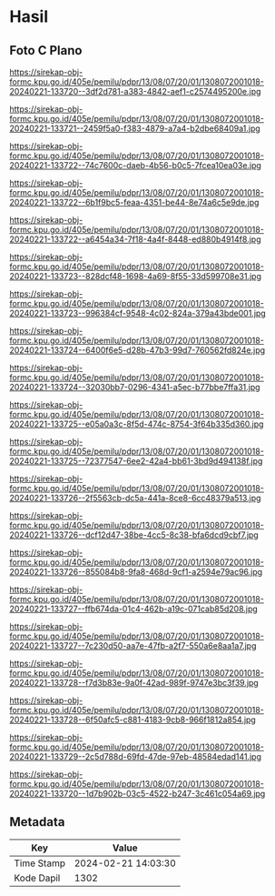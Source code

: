 # Hasil

## Foto C Plano

https://sirekap-obj-formc.kpu.go.id/405e/pemilu/pdpr/13/08/07/20/01/1308072001018-20240221-133720--3df2d781-a383-4842-aef1-c2574495200e.jpg

https://sirekap-obj-formc.kpu.go.id/405e/pemilu/pdpr/13/08/07/20/01/1308072001018-20240221-133721--2459f5a0-f383-4879-a7a4-b2dbe68409a1.jpg

https://sirekap-obj-formc.kpu.go.id/405e/pemilu/pdpr/13/08/07/20/01/1308072001018-20240221-133722--74c7600c-daeb-4b56-b0c5-7fcea10ea03e.jpg

https://sirekap-obj-formc.kpu.go.id/405e/pemilu/pdpr/13/08/07/20/01/1308072001018-20240221-133722--6b1f9bc5-feaa-4351-be44-8e74a6c5e9de.jpg

https://sirekap-obj-formc.kpu.go.id/405e/pemilu/pdpr/13/08/07/20/01/1308072001018-20240221-133722--a6454a34-7f18-4a4f-8448-ed880b4914f8.jpg

https://sirekap-obj-formc.kpu.go.id/405e/pemilu/pdpr/13/08/07/20/01/1308072001018-20240221-133723--828dcf48-1698-4a69-8f55-33d599708e31.jpg

https://sirekap-obj-formc.kpu.go.id/405e/pemilu/pdpr/13/08/07/20/01/1308072001018-20240221-133723--996384cf-9548-4c02-824a-379a43bde001.jpg

https://sirekap-obj-formc.kpu.go.id/405e/pemilu/pdpr/13/08/07/20/01/1308072001018-20240221-133724--6400f6e5-d28b-47b3-99d7-760562fd824e.jpg

https://sirekap-obj-formc.kpu.go.id/405e/pemilu/pdpr/13/08/07/20/01/1308072001018-20240221-133724--32030bb7-0296-4341-a5ec-b77bbe7ffa31.jpg

https://sirekap-obj-formc.kpu.go.id/405e/pemilu/pdpr/13/08/07/20/01/1308072001018-20240221-133725--e05a0a3c-8f5d-474c-8754-3f64b335d360.jpg

https://sirekap-obj-formc.kpu.go.id/405e/pemilu/pdpr/13/08/07/20/01/1308072001018-20240221-133725--72377547-6ee2-42a4-bb61-3bd9d494138f.jpg

https://sirekap-obj-formc.kpu.go.id/405e/pemilu/pdpr/13/08/07/20/01/1308072001018-20240221-133726--2f5563cb-dc5a-441a-8ce8-6cc48379a513.jpg

https://sirekap-obj-formc.kpu.go.id/405e/pemilu/pdpr/13/08/07/20/01/1308072001018-20240221-133726--dcf12d47-38be-4cc5-8c38-bfa6dcd9cbf7.jpg

https://sirekap-obj-formc.kpu.go.id/405e/pemilu/pdpr/13/08/07/20/01/1308072001018-20240221-133726--855084b8-9fa8-468d-9cf1-a2594e79ac96.jpg

https://sirekap-obj-formc.kpu.go.id/405e/pemilu/pdpr/13/08/07/20/01/1308072001018-20240221-133727--ffb674da-01c4-462b-a19c-071cab85d208.jpg

https://sirekap-obj-formc.kpu.go.id/405e/pemilu/pdpr/13/08/07/20/01/1308072001018-20240221-133727--7c230d50-aa7e-47fb-a2f7-550a6e8aa1a7.jpg

https://sirekap-obj-formc.kpu.go.id/405e/pemilu/pdpr/13/08/07/20/01/1308072001018-20240221-133728--f7d3b83e-9a0f-42ad-989f-9747e3bc3f39.jpg

https://sirekap-obj-formc.kpu.go.id/405e/pemilu/pdpr/13/08/07/20/01/1308072001018-20240221-133728--6f50afc5-c881-4183-9cb8-966f1812a854.jpg

https://sirekap-obj-formc.kpu.go.id/405e/pemilu/pdpr/13/08/07/20/01/1308072001018-20240221-133729--2c5d788d-69fd-47de-97eb-48584edad141.jpg

https://sirekap-obj-formc.kpu.go.id/405e/pemilu/pdpr/13/08/07/20/01/1308072001018-20240221-133720--1d7b902b-03c5-4522-b247-3c461c054a69.jpg


## Metadata

| Key        | Value               |
| ---------- | ------------------- |
| Time Stamp | 2024-02-21 14:03:30 |
| Kode Dapil | 1302                |



